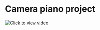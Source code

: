 # Camera piano project


[![Click to view video](https://imgur.com/a/P9QAPZP)](https://imgur.com/a/P9QAPZP)
